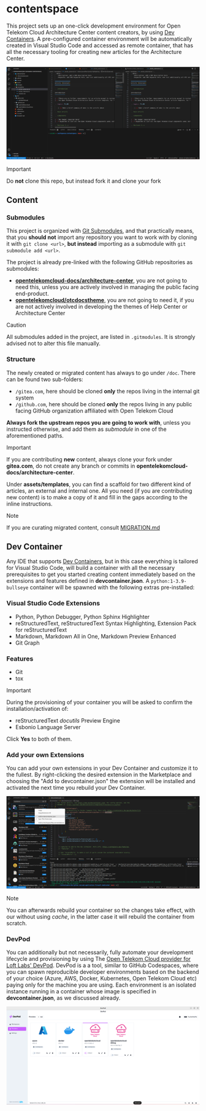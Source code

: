 # contentspace

This project sets up an one-click development environment for Open Telekom Cloud Architecture Center content creators, 
by using [Dev Containers](https://code.visualstudio.com/docs/devcontainers/containers). A pre-configured container
environment will be automatically created in Visual Studio Code and accessed as remote container, that has all the necessary
tooling for creating new articles for the Architecture Center.

![devcontainer.png](assets%2Fimages%2Fremote-devcontainer.png)

> [!IMPORTANT]
> Do **not** clone this repo, but instead fork it and clone your fork

## Content

### Submodules

This project is organized with [Git Submodules](https://git-scm.com/book/en/v2/Git-Tools-Submodules), and that practically
means, that you **should not** import any repository you want to work with by cloning it with `git clone <url>`, **but instead**
importing as a submodule with `git submodule add <url>`.

The project is already pre-linked with the following GitHub repositories as submodules:

- **[opentelekomcloud-docs/architecture-center](https://github.com/opentelekomcloud-docs/architecture-center)**, you are not going to need this, unless you are actively involved in managing the public facing end-product.
- **[opentelekomcloud/otcdocstheme](https://github.com/opentelekomcloud/otcdocstheme)**, you are not going to need it, if you are not actively involved in developing the themes of Help Center or Architecture Center

> [!CAUTION]
> All submodules added in the project, are listed in `.gitmodules`. It is strongly advised not to alter this file manually.

### Structure

The newly created or migrated content has always to go under `/doc`. There can be found two sub-folders:

- `/gitea.com`, here should be cloned **only** the repos living in the internal git system 
- `/github.com`, here should be cloned **only** the repos living in any public facing GitHub organization affiliated with Open Telekom Cloud

**Always fork the upstream repos you are going to work with**, unless you instructed otherwise, and add them 
as _submodule_ in one of the aforementioned paths.

> [!IMPORTANT]   
> If you are contributing **new** content, always clone your fork under **gitea.com**, do not create any branch or commits 
> in **opentelekomcloud-docs/architecture-center**.

Under **assets/templates**, you can find a scaffold for two different kind of articles, an external and internal one. All you 
need (if you are contributing new content) is to make a copy of it and fill in the gaps according to the inline instructions.

> [!NOTE]   
> If you are curating migrated content, consult [MIGRATION.md](doc%2Fgitea.com%2FMIGRATION.md)



## Dev Container

Any IDE that supports [Dev Containers](https://code.visualstudio.com/docs/devcontainers/containers), but in this case everything is tailored for Visual Studio Code, will build 
a container with all the necessary prerequisites to get you started creating content immediately based on the extensions 
and features defined in **devcontainer.json**. A `python:1-3.9-bullseye` container will be spawned with the following 
extras pre-installed:

### Visual Studio Code Extensions

- Python, Python Debugger, Python Sphinx Highlighter
- reStructuredText, reStructuredText Syntax Highlighting, Extension Pack for reStructuredText
- Markdown, Markdown All in One, Markdown Preview Enhanced 
- Git Graph

### Features

- Git
- tox

> [!IMPORTANT]   
> During the provisioning of your container you will be asked to confirm the installation/activation of:
>
> - reStructuredText *docutils* Preview Engine
> - Esbonio Language Server
>
> Click **Yes** to both of them.

### Add your own Extensions

You can add your own extensions in your Dev Container and customize it to the fullest. By right-clicking the desired 
extension in the Marketplace and choosing the "Add to devcontainer.json" the extension will be installed and activated
the next time you rebuild your Dev Container.

![add-extension.png](assets%2Fimages%2Fadd-extension-fs.png)

> [!NOTE]  
> You can afterwards rebuild your container so the changes take effect, with our without using _cache_, in the latter 
> case it will rebuild the container from scratch. 

### DevPod

You can additionally but not necessarily, fully automate your development lifecycle and provisioning by using The [Open Telekom Cloud provider for Loft Labs' DevPod](https://github.com/akyriako/devpod-provider-opentelekomcloud). DevPod is a a tool, similar to GitHub Codespaces, where you can spawn reproducible developer environments based on the backend of your choice (Azure, AWS, Docker, Kubernetes, Open Telekom Cloud etc) paying only for the machine you are using. Each environment is an isolated instance running in a container whose image is specified in **devcontainer.json**, as we discussed already. 

![devpod.png](assets%2Fimages%2Fdevpod.png)





